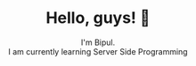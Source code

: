 <h1 align="center">Hello, guys! 👋 </h1>
<p align="center">   
        I'm Bipul.<br>
        I am currently learning Server Side Programming<br>
        <br>
    <br>
</p>

